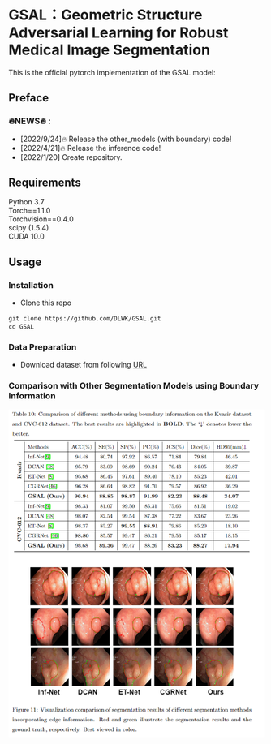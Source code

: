 # GSAL：Geometric Structure Adversarial Learning for Robust Medical Image Segmentation 

This is the official pytorch implementation of the GSAL model:<br />

## Preface





### 🔥NEWS🔥 :
- [2022/9/24]:fire: Release the other_models (with boundary)  code!
- [2022/4/21]:fire: Release the inference code!
- [2022/1/20] Create repository.




## Requirements
Python 3.7<br />
Torch==1.1.0<br />
Torchvision==0.4.0<br />
scipy (1.5.4) <br />
CUDA 10.0<br />

## Usage

###  Installation
* Clone this repo
```
git clone https://github.com/DLWK/GSAL.git
cd GSAL
```
### Data Preparation
 + Download dataset from following [URL](https://drive.google.com/file/d/17Cs2JhKOKwt4usiAYJVJMnXfyZWySn3s/view?usp=sharing)


###  Comparison with Other Segmentation Models using Boundary Information
<p align="center">
    <img src="./figs/2.png"/> <br />
    <em> 
    </em>
</p>


